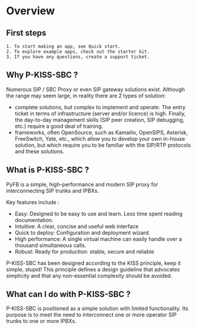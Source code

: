 # Overview

## First steps

    1. To start making an app, see Quick start.
    2. To explore example apps, check out the starter kit.
    3. If you have any questions, create a support ticket.

## Why P-KISS-SBC ?

Numerous SIP / SBC Proxy or even SIP gateway solutions exist. 
Although the range may seem large, in reality there are 2 types of solution:

* complete solutions, but complex to implement and operate. The entry ticket in terms of infrastructure (server and/or licence) is high. Finally, the day-to-day management skills (SIP peer creation, SIP debugging, etc.) require a good deal of training.
* frameworks, often OpenSource, such as Kamailio, OpenSIPS, Asterisk, FreeSwitch, Yate, etc., which allow you to develop your own in-house solution, but which require you to be familiar with the SIP/RTP protocols and these solutions.

## What is P-KISS-SBC ?

PyFB is a simple, high-performance and modern SIP proxy for interconnecting SIP trunks and IPBXs.

Key features include : 

* Easy: Designed to be easy to use and learn. Less time spent reading documentation.
* Intuitive: A clear, concise and useful web interface
* Quick to deploy: Configuration and deployment wizard.
* High performance: A single virtual machine can easily handle over a thousand simultaneous calls.
* Robust: Ready for production: stable, secure and reliable

P-KISS-SBC has been designed according to the KISS principle, keep it simple, stupid! This principle defines a design guideline that advocates simplicity and that any non-essential complexity should be avoided.

## What can I do with P-KISS-SBC ?

P-KISS-SBC is positioned as a simple solution with limited functionality. Its purpose is to meet the need to interconnect one or more operator SIP trunks to one or more IPBXs.